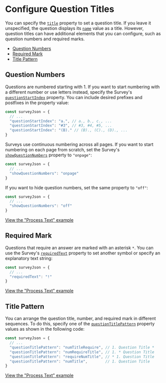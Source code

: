 # Configure Question Titles

You can specify the [`title`](https://surveyjs.io/Documentation/Library?id=Question#title) property to set a question title. If you leave it unspecified, the question displays its [`name`](https://surveyjs.io/Documentation/Library?id=Question#name) value as a title. However, question titles can have additional elements that you can configure, such as question numbers and required marks.

- [Question Numbers](#question-numbers)
- [Required Mark](#required-mark)
- [Title Pattern](#title-pattern)

## Question Numbers

Questions are numbered starting with 1. If you want to start numbering with a different number or use letters instead, specify the Survey's [`questionStartIndex`](https://surveyjs.io/Documentation/Library/?id=surveymodel#questionStartIndex) property. You can include desired prefixes and postfixes in the property value:

```js
const surveyJson = {
  // ...
  "questionStartIndex": "a.", // a., b., c., ...
  "questionStartIndex": "#3", // #3, #4, #5, ...
  "questionStartIndex": "(B)." // (B)., (C)., (D)., ...
}
```

Surveys use continuous numbering across all pages. If you want to start numbering on each page from scratch, set the Survey's [`showQuestionNumbers`](https://surveyjs.io/Documentation/Library/?id=surveymodel#showQuestionNumbers) property to `"onpage"`:

```js
const surveyJson = {
  // ...
  "showQuestionNumbers": "onpage"
}
```

If you want to hide question numbers, set the same property to `"off"`:

```js
const surveyJson = {
  // ...
  "showQuestionNumbers": "off"
}
```

[View the "Process Text" example](https://surveyjs.io/Examples/Library/?id=survey-processtext (linkStyle))

## Required Mark

Questions that require an answer are marked with an asterisk `*`. You can use the Survey's [`requiredText`](https://surveyjs.io/Documentation/Library?id=surveymodel#requiredText) property to set another symbol or specify an explanatory text string:

```js
const surveyJson = {
  // ...
  "requiredText": "!"
}
```

[View the "Process Text" example](https://surveyjs.io/Examples/Library/?id=survey-processtext (linkStyle))

## Title Pattern

You can arrange the question title, number, and required mark in different sequences. To do this, specify one of the [`questionTitlePattern`](https://surveyjs.io/Documentation/Library?id=surveymodel#questionTitlePattern) property values as shown in the following code:

```js
const surveyJson = {
  // ...
  "questionTitlePattern": "numTitleRequire", // 1. Question Title *
  "questionTitlePattern": "numRequireTitle", // 1. * Question Title
  "questionTitlePattern": "requireNumTitle", // * 1. Question Title
  "questionTitlePattern": "numTitle",        // 1. Question Title
}
```

[View the "Process Text" example](https://surveyjs.io/Examples/Library/?id=survey-processtext (linkStyle))